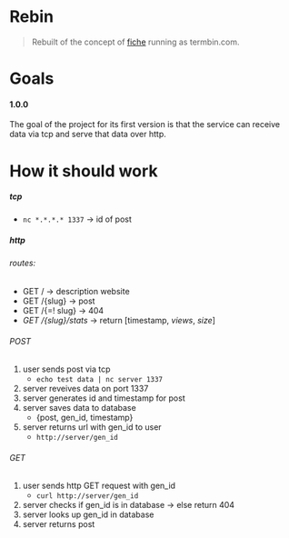 # Rebin
> Rebuilt of the concept of [fiche](https://github.com/solusipse/fiche) running as termbin.com.

# Goals
#### 1.0.0
The goal of the project for its first version is that the service can receive data via tcp and serve that data over http.



# How it should work
##### tcp
- `nc *.*.*.* 1337` -> id of post

##### http
###### routes:
- GET / -> description website
- GET /{slug} -> post
- GET /{=! slug} -> 404
- *GET /{slug}/stats* -> return [timestamp, *views*, *size*]

###### POST
1. user sends post via tcp
    - `echo test data | nc server 1337`
2. server reveives data on port 1337
3. server generates id and timestamp for post
3. server saves data to database
    - {post, gen_id, timestamp}
4. server returns url with gen_id to user
    - `http://server/gen_id`

###### GET
1. user sends http GET request with gen_id
    - `curl http://server/gen_id`
2. server checks if gen_id is in database -> else return 404
3. server looks up gen_id in database
4. server returns post
